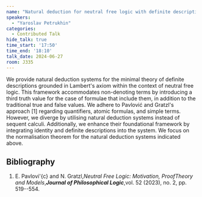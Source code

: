 ```yaml
---
name: "Natural deduction for neutral free logic with definite descriptions"
speakers:
  - "Yaroslav Petrukhin"
categories:
  - Contributed Talk
hide_talk: true
time_start: '17:50'
time_end: '18:10'
talk_date: 2024-06-27
room: J335
---
```








We provide natural deduction systems for the minimal theory of definite descriptions grounded in Lambert's axiom within the context of neutral free logic. This framework accommodates non-denoting terms by introducing a third truth value for the case of formulae that include them, in addition to the traditional true and false values. We adhere to Pavlović and Gratzl's approach [1] regarding quantifiers, atomic formulas, and simple terms. However, we diverge by utilising natural deduction systems instead of sequent calculi. Additionally, we enhance their foundational framework by integrating identity and definite descriptions into the system. We focus on the  normalisation theorem for the natural deduction systems indicated above.
## Bibliography
1. E. Pavlovi'{c} and N. Gratzl,_Neutral Free Logic: Motivation, ProofTheory and Models_,**_Journal of Philosophical Logic_**,vol. 52 (2023), no. 2, pp. 519--554.






